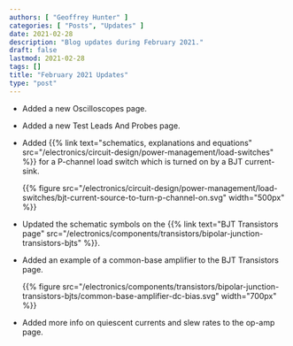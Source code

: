 ```yaml
---
authors: [ "Geoffrey Hunter" ]
categories: [ "Posts", "Updates" ]
date: 2021-02-28
description: "Blog updates during February 2021."
draft: false
lastmod: 2021-02-28
tags: []
title: "February 2021 Updates"
type: "post"
---
```


* Added a new Oscilloscopes page.

* Added a new Test Leads And Probes page.

* Added {{% link text="schematics, explanations and equations" src="/electronics/circuit-design/power-management/load-switches" %}} for a P-channel load switch which is turned on by a BJT current-sink.

    {{% figure src="/electronics/circuit-design/power-management/load-switches/bjt-current-source-to-turn-p-channel-on.svg" width="500px" %}}

* Updated the schematic symbols on the {{% link text="BJT Transistors page" src="/electronics/components/transistors/bipolar-junction-transistors-bjts" %}}.

* Added an example of a common-base amplifier to the BJT Transistors page.

    {{% figure src="/electronics/components/transistors/bipolar-junction-transistors-bjts/common-base-amplifier-dc-bias.svg" width="700px" %}}

* Added more info on quiescent currents and slew rates to the op-amp page.